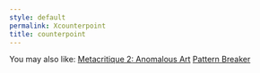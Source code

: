 ```yaml
---
style: default
permalink: Xcounterpoint
title: counterpoint
---
```

You may also like:
[Metacritique 2: Anomalous Art](http://scp-wiki.net/metacritique-two)
[Pattern Breaker](http://scp-wiki.net/pattern-breaker)